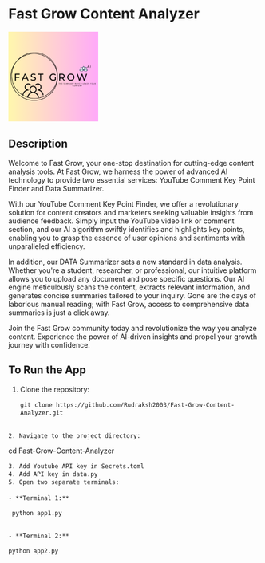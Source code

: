 # Fast Grow Content Analyzer

![Fast Grow Logo](static/apple-touch-icon.png)


## Description

Welcome to Fast Grow, your one-stop destination for cutting-edge content analysis tools. At Fast Grow, we harness the power of advanced AI technology to provide two essential services: YouTube Comment Key Point Finder and Data Summarizer.

With our YouTube Comment Key Point Finder, we offer a revolutionary solution for content creators and marketers seeking valuable insights from audience feedback. Simply input the YouTube video link or comment section, and our AI algorithm swiftly identifies and highlights key points, enabling you to grasp the essence of user opinions and sentiments with unparalleled efficiency.

In addition, our DATA Summarizer sets a new standard in data analysis. Whether you're a student, researcher, or professional, our intuitive platform allows you to upload any document and pose specific questions. Our AI engine meticulously scans the content, extracts relevant information, and generates concise summaries tailored to your inquiry. Gone are the days of laborious manual reading; with Fast Grow, access to comprehensive data summaries is just a click away.

Join the Fast Grow community today and revolutionize the way you analyze content. Experience the power of AI-driven insights and propel your growth journey with confidence.

## To Run the App

1. Clone the repository:
    ```
    git clone https://github.com/Rudraksh2003/Fast-Grow-Content-Analyzer.git
 ```

2. Navigate to the project directory:
   ```
   cd Fast-Grow-Content-Analyzer
 ```
3. Add Youtube API key in Secrets.toml
4. Add API key in data.py
5. Open two separate terminals:

- **Terminal 1:**
  ```
     python app1.py
  ```

- **Terminal 2:**
  ```
    python app2.py
  ```



